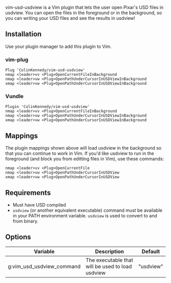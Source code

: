 vim-usd-usdview is a Vim plugin that lets the user open Pixar's USD
files in usdview. You can open the files in the foreground or in the
background, so you can writing your USD files and see the results in
usdview!


## Installation
Use your plugin manager to add this plugin to Vim.

### vim-plug
```vim
Plug 'ColinKennedy/vim-usd-usdview'
nmap <leader>vv <Plug>OpenCurrentFileInBackground
nmap <leader>vw <Plug>OpenPathUnderCursorInUSDViewInBackground
xmap <leader>vw <Plug>OpenPathUnderCursorInUSDViewInBackground
```

### Vundle
```vim
Plugin 'ColinKennedy/vim-usd-usdview'
nmap <leader>vv <Plug>OpenCurrentFileInBackground
nmap <leader>vw <Plug>OpenPathUnderCursorInUSDViewInBackground
xmap <leader>vw <Plug>OpenPathUnderCursorInUSDViewInBackground
```

## Mappings
The plugin mappings shown above will load usdview in the background so
that you can continue to work in Vim. If you'd like usdview to run in
the foreground (and block you from editting files in Vim), use these
commands:

```vim
nmap <leader>vv <Plug>OpenCurrentFile
nmap <leader>vw <Plug>OpenPathUnderCursorInUSDView
xmap <leader>vw <Plug>OpenPathUnderCursorInUSDView
```

## Requirements
- Must have USD compiled
- `usdview` (or another equivalent executable) command must be available
in your PATH environment variable. `usdview` is used to convert to and
from binary.

## Options

|         Variable          |                   Description                    |  Default  |
|---------------------------|--------------------------------------------------|-----------|
| g:vim_usd_usdview_command | The executable that will be used to load usdview | "usdview" |

